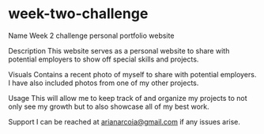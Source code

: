 # week-two-challenge

Name
Week 2 challenge personal portfolio website


Description 
This website serves as a personal website to share with potential employers to show off special skills and projects. 


Visuals
Contains a recent photo of myself to share with potential employers. I have also included photos from one of my other projects. 

Usage
This will allow me to keep track of and organize my projects to not only see my growth but to also showcase all of my best work. 

Support
I can be reached at arianarcoia@gmail.com if any issues arise. 
